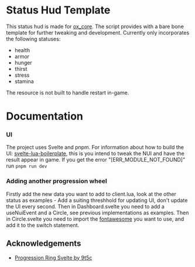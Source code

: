 # Status Hud Template

This status hud is made for [ox_core](https://github.com/overextended/ox_core). The script provides with a bare bone template for further tweaking and development. Currently only incorporates the following statuses:

- health
- armor
- hunger
- thirst 
- stress
- stamina

The resource is not built to handle restart in-game.
# Documentation

### UI
The project uses Svelte and pnpm. For information about how to build the UI: [svelte-lua-boilerplate](https://github.com/project-error/svelte-lua-boilerplate), this is you intend to tweak the NUI and have the result appear in game. If you get the error "[ERR_MODULE_NOT_FOUND]" run `pnpm run dev`

### Adding another progression wheel

Firstly add the new data you want to add to client.lua, look at the other status as examples - Add a suiting threshhold for updating UI, don't update the UI every second. Then in Dashboard.svelte you need to add a useNuiEvent and a Circle, see previous implementations as examples. Then in Circle.svelte you need to import the [fontawesome](https://fontawesome.com/) you want to use, and add it to the switch statement. 

## Acknowledgements

 - [Progression Ring Svelte by 9t5c](https://github.com/9t5c/svelte-circle)

